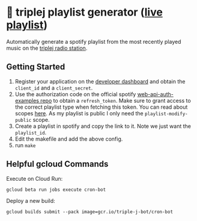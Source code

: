 # 🤖 triplej playlist generator ([live playlist](https://open.spotify.com/playlist/4wP3HpMngLebZ8pYvXD0Et?si=9f3747516a724f63))
Automatically generate a spotify playlist from the most recently played music on the [triplej radio station](https://www.abc.net.au/triplej).
## Getting Started
1. Register your application on the [developer dashboard](https://developer.spotify.com/dashboard/applications) and obtain the `client_id` and a `client_secret`.
2. Use the authorization code on the official spotify [web-api-auth-examples repo](https://github.com/spotify/web-api-auth-examples/tree/master/authorization_code) to obtain a `refresh_token`. Make sure to grant access to the correct playlist type when fetching this token. You can read about scopes [here](https://developer.spotify.com/documentation/general/guides/authorization/scopes/). As my playlist is public I only need the `playlist-modify-public` scope.
3. Create a playlist in spotify and copy the link to it. Note we just want the `playlist_id`.
4. Edit the makefile and add the above config.
5. run `make`

## Helpful gcloud Commands
Execute on Cloud Run:
```
gcloud beta run jobs execute cron-bot
```

Deploy a new build:
```
gcloud builds submit --pack image=gcr.io/triple-j-bot/cron-bot
```
